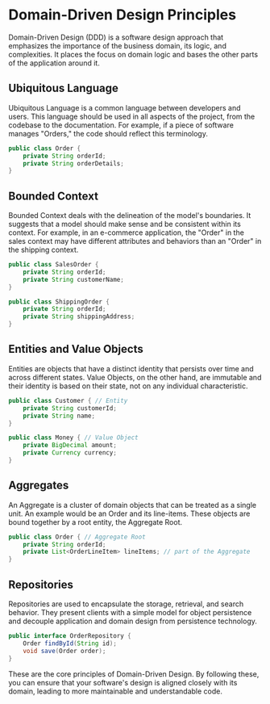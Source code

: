 # Domain-Driven Design Principles

Domain-Driven Design (DDD) is a software design approach that emphasizes the importance of the business domain, its logic, and complexities. It places the focus on domain logic and bases the other parts of the application around it. 

## Ubiquitous Language

Ubiquitous Language is a common language between developers and users. This language should be used in all aspects of the project, from the codebase to the documentation. For example, if a piece of software manages "Orders," the code should reflect this terminology. 

```java
public class Order {
    private String orderId;
    private String orderDetails;
}
```

## Bounded Context

Bounded Context deals with the delineation of the model's boundaries. It suggests that a model should make sense and be consistent within its context. For example, in an e-commerce application, the "Order" in the sales context may have different attributes and behaviors than an "Order" in the shipping context.

```java
public class SalesOrder {
    private String orderId;
    private String customerName;
}

public class ShippingOrder {
    private String orderId;
    private String shippingAddress;
}
```

## Entities and Value Objects

Entities are objects that have a distinct identity that persists over time and across different states. Value Objects, on the other hand, are immutable and their identity is based on their state, not on any individual characteristic. 

```java
public class Customer { // Entity
    private String customerId;
    private String name;
}

public class Money { // Value Object
    private BigDecimal amount;
    private Currency currency;
}
```

## Aggregates

An Aggregate is a cluster of domain objects that can be treated as a single unit. An example would be an Order and its line-items. These objects are bound together by a root entity, the Aggregate Root.

```java
public class Order { // Aggregate Root
    private String orderId;
    private List<OrderLineItem> lineItems; // part of the Aggregate
}
```

## Repositories

Repositories are used to encapsulate the storage, retrieval, and search behavior. They present clients with a simple model for object persistence and decouple application and domain design from persistence technology.

```java
public interface OrderRepository {
    Order findById(String id);
    void save(Order order);
}
```

These are the core principles of Domain-Driven Design. By following these, you can ensure that your software's design is aligned closely with its domain, leading to more maintainable and understandable code.